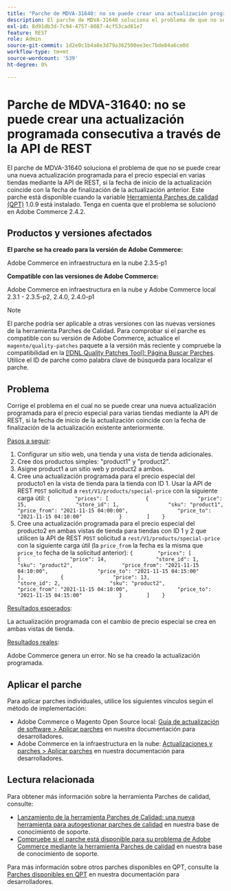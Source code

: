 ```yaml
---
title: "Parche de MDVA-31640: no se puede crear una actualización programada consecutiva a través de la API de REST"
description: El parche de MDVA-31640 soluciona el problema de que no se puede crear una nueva actualización programada para el precio especial en varias tiendas mediante la API de REST, si la fecha de inicio de la actualización coincide con la fecha de finalización de la actualización anterior. Este parche está disponible cuando está instalada la [Quality Patches Tool (QPT)](/help/announcements/adobe-commerce-announcements/magento-quality-patches-released-new-tool-to-self-serve-quality-patches.md) 1.0.9. Tenga en cuenta que el problema se solucionó en Adobe Commerce 2.4.2.
exl-id: 8d91db3d-7c94-4757-8087-4cf53cad81e7
feature: REST
role: Admin
source-git-commit: 1d2e0c1b4a8e3d79a362500ee3ec7bde84a6ce0d
workflow-type: tm+mt
source-wordcount: '539'
ht-degree: 0%

---
```


# Parche de MDVA-31640: no se puede crear una actualización programada consecutiva a través de la API de REST

El parche de MDVA-31640 soluciona el problema de que no se puede crear una nueva actualización programada para el precio especial en varias tiendas mediante la API de REST, si la fecha de inicio de la actualización coincide con la fecha de finalización de la actualización anterior. Este parche está disponible cuando la variable [Herramienta Parches de calidad (QPT)](/help/announcements/adobe-commerce-announcements/magento-quality-patches-released-new-tool-to-self-serve-quality-patches.md) 1.0.9 está instalado. Tenga en cuenta que el problema se solucionó en Adobe Commerce 2.4.2.

## Productos y versiones afectados

**El parche se ha creado para la versión de Adobe Commerce:**

Adobe Commerce en infraestructura en la nube 2.3.5-p1

**Compatible con las versiones de Adobe Commerce:**

Adobe Commerce en infraestructura en la nube y Adobe Commerce local 2.3.1 - 2.3.5-p2, 2.4.0, 2.4.0-p1

>[!NOTE]
>
>El parche podría ser aplicable a otras versiones con las nuevas versiones de la herramienta Parches de Calidad. Para comprobar si el parche es compatible con su versión de Adobe Commerce, actualice el `magento/quality-patches` paquete a la versión más reciente y compruebe la compatibilidad en la [[!DNL Quality Patches Tool]: Página Buscar Parches](https://devdocs.magento.com/quality-patches/tool.html#patch-grid). Utilice el ID de parche como palabra clave de búsqueda para localizar el parche.

## Problema

Corrige el problema en el cual no se puede crear una nueva actualización programada para el precio especial para varias tiendas mediante la API de REST, si la fecha de inicio de la actualización coincide con la fecha de finalización de la actualización existente anteriormente.

<u>Pasos a seguir</u>:

1. Configurar un sitio web, una tienda y una vista de tienda adicionales.
1. Cree dos productos simples: &quot;product1&quot; y &quot;product2&quot;.
1. Asigne product1 a un sitio web y product2 a ambos.
1. Cree una actualización programada para el precio especial del producto1 en la vista de tienda para la tienda con ID 1. Usar la API de REST `POST` solicitud a `rest/V1/products/special-price` con la siguiente carga útil:
   `{        "prices": [            {                "price": 15,                "store_id": 1,                "sku": "product1",                "price_from": "2021-11-15 04:00:00",                "price_to": "2021-11-15 04:10:00"            }        ]    }`
1. Cree una actualización programada para el precio especial del producto2 en ambas vistas de tienda para tiendas con ID 1 y 2 que utilicen la API de REST `POST` solicitud a `rest/V1/products/special-price` con la siguiente carga útil (la `price_from` la fecha es la misma que `price_to` fecha de la solicitud anterior):
   `{        "prices": [            {                "price": 14,                "store_id": 1,                "sku": "product2",                "price_from": "2021-11-15 04:10:00",                "price_to": "2021-11-15 04:15:00"            },            {                "price": 13,                "store_id": 2,                "sku": "product2",                "price_from": "2021-11-15 04:10:00",                "price_to": "2021-11-15 04:15:00"            }        ]    }`

<u>Resultados esperados</u>:

La actualización programada con el cambio de precio especial se crea en ambas vistas de tienda.

<u>Resultados reales</u>:

Adobe Commerce genera un error. No se ha creado la actualización programada.

## Aplicar el parche

Para aplicar parches individuales, utilice los siguientes vínculos según el método de implementación:

* Adobe Commerce o Magento Open Source local: [Guía de actualización de software > Aplicar parches](https://devdocs.magento.com/guides/v2.4/comp-mgr/patching/mqp.html) en nuestra documentación para desarrolladores.
* Adobe Commerce en la infraestructura en la nube: [Actualizaciones y parches > Aplicar parches](https://devdocs.magento.com/cloud/project/project-patch.html) en nuestra documentación para desarrolladores.

## Lectura relacionada

Para obtener más información sobre la herramienta Parches de calidad, consulte:

* [Lanzamiento de la herramienta Parches de Calidad: una nueva herramienta para autogestionar parches de calidad](/help/announcements/adobe-commerce-announcements/magento-quality-patches-released-new-tool-to-self-serve-quality-patches.md) en nuestra base de conocimiento de soporte.
* [Compruebe si el parche está disponible para su problema de Adobe Commerce mediante la herramienta Parches de calidad](/help/support-tools/patches-available-in-qpt-tool/check-patch-for-magento-issue-with-magento-quality-patches.md) en nuestra base de conocimiento de soporte.

Para más información sobre otros parches disponibles en QPT, consulte la [Parches disponibles en QPT](https://devdocs.magento.com/quality-patches/tool.html#patch-grid) en nuestra documentación para desarrolladores.
